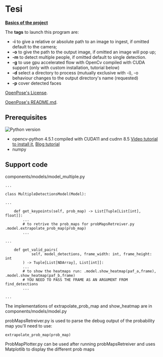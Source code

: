 # Tesi

**[Basics of the project](https://learnopencv.com/multi-person-pose-estimation-in-opencv-using-openpose/)**

The **tags** to launch this program are:

-   **-i** to give a relative or absolute path to an image to ingest, if omitted default to the camera;
-   **-o** to give the path to the output image, if omitted an image will pop up;
-   **-m** to detect multiple people, if omitted default to single detection.
-   **-g** to use gpu accelerated flow with OpenCv compiled with CUDA support (only with custom installation, tutorial below)
-   **-d** select a directory to process (mutually exclusive with -i), -o behaviour changes to the output directory's name (requested)
-   **-p** cover detected faces

[OpenPose's License](https://github.com/CMU-Perceptual-Computing-Lab/openpose/blob/master/LICENSE).

[OpenPose's README.md](https://github.com/CMU-Perceptual-Computing-Lab/openpose/blob/master/README.md).

## Prerequisites

![Python version](https://img.shields.io/badge/python-python%203.9-brightgreen)

-   opencv-python 4.5.1 compiled with CUDA11 and cudnn 8.5 [Video tutorial to install it](https://www.youtube.com/watch?v=YsmhKar8oOc), [Blog tutorial](https://medium.com/geekculture/setup-opencv-dnn-module-with-cuda-backend-support-for-windows-7f1856691da3)
-   numpy

## Support code

components/models/model_multiple.py

```
...

class MultipleDetectionsModel(Model):

...

    def get_keypoints(self, prob_map) -> List[Tuple[List[int], float]]:
        ...
        # to retrive the prob_maps for probMapsRetreiver.py .model.extrapolate_prob_map(prob_map)
        ...

...

    def get_valid_pairs(
            self, model_detections, frame_width: int, frame_height: int
        ) -> Tuple[List[NDArray], List[int]]:
        ...
        # to show the heatmaps run: .model.show_heatmap(paf_a,frame), .model.show_heatmap(paf_b,frame)
        # YOU NEED TO PASS THE FRAME AS AN ARGUMENT FROM find_detections
        ...

...
```

The implementations of extrapolate_prob_map and show_heatmap are in components/models/model.py

probMapsRetreiver.py is used to parse the debug output of the probability map you'll need to use:

```
extrapolate_prob_map(prob_map)
```

ProbMapPlotter.py can be used after running probMapsRetreiver and uses Matplotlib to display the different prob maps
